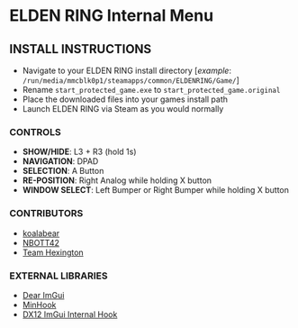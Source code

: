 # ELDEN RING Internal Menu

## INSTALL INSTRUCTIONS
- Navigate to your ELDEN RING install directory [*example*: `/run/media/mmcblk0p1/steamapps/common/ELDENRING/Game/`]
- Rename `start_protected_game.exe` to `start_protected_game.original`
- Place the downloaded files into your games install path
- Launch ELDEN RING via Steam as you would normally

### CONTROLS
- **SHOW/HIDE**: L3 + R3 (hold 1s)  
- **NAVIGATION**: DPAD  
- **SELECTION**: A Button  
- **RE-POSITION**: Right Analog while holding X button  
- **WINDOW SELECT**: Left Bumper or Right Bumper while holding X button  

### CONTRIBUTORS
- [koalabear](https://github.com/koalabear420/EROverlay)
- [NBOTT42](https://github.com/TempAccountNull)
- [Team Hexington](https://discord.gg/invite/fpJQhEbtHB)

### EXTERNAL LIBRARIES
- [Dear ImGui](https://github.com/ocornut/imgui)  
- [MinHook](https://github.com/TsudaKageyu/minhook)
- [DX12 ImGui Internal Hook](https://github.com/NightFyre/DX12-ImGui-Internal-Hook)
